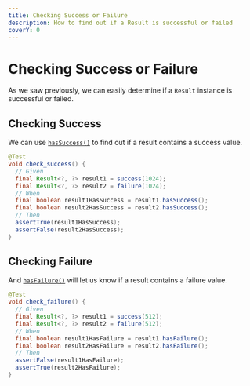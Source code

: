 ```yaml
---
title: Checking Success or Failure
description: How to find out if a Result is successful or failed
coverY: 0
---
```


# Checking Success or Failure

As we saw previously, we can easily determine if a `Result` instance is successful or failed.

## Checking Success

We can use [`hasSuccess()`](https://dev.leakyabstractions.com/result/javadoc/1.0.0.0/com/leakyabstractions/result/Result.html#hasSuccess--) to find out if a result contains a success value.

```java
@Test
void check_success() {
  // Given
  final Result<?, ?> result1 = success(1024);
  final Result<?, ?> result2 = failure(1024);
  // When
  final boolean result1HasSuccess = result1.hasSuccess();
  final boolean result2HasSuccess = result2.hasSuccess();
  // Then
  assertTrue(result1HasSuccess);
  assertFalse(result2HasSuccess);
}
```

## Checking Failure

And [`hasFailure()`](https://dev.leakyabstractions.com/result/javadoc/1.0.0.0/com/leakyabstractions/result/Result.html#hasFailure--) will let us know if a result contains a failure value.

```java
@Test
void check_failure() {
  // Given
  final Result<?, ?> result1 = success(512);
  final Result<?, ?> result2 = failure(512);
  // When
  final boolean result1HasFailure = result1.hasFailure();
  final boolean result2HasFailure = result2.hasFailure();
  // Then
  assertFalse(result1HasFailure);
  assertTrue(result2HasFailure);
}
```
